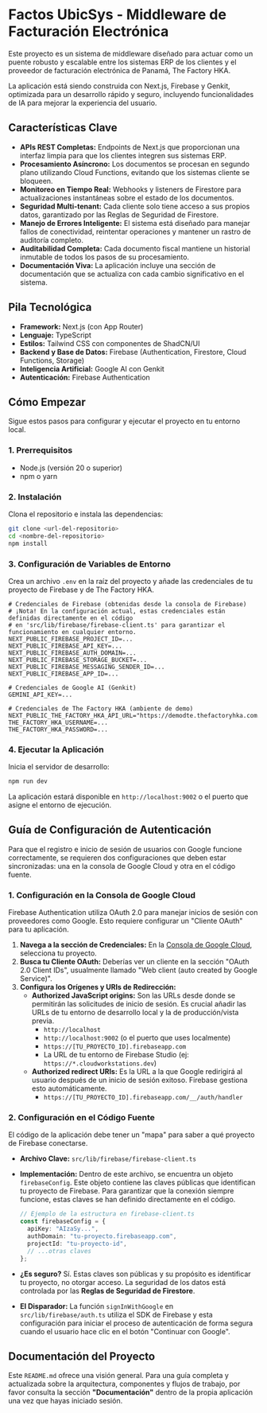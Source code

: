 # Factos UbicSys - Middleware de Facturación Electrónica

Este proyecto es un sistema de middleware diseñado para actuar como un puente robusto y escalable entre los sistemas ERP de los clientes y el proveedor de facturación electrónica de Panamá, The Factory HKA.

La aplicación está siendo construida con Next.js, Firebase y Genkit, optimizada para un desarrollo rápido y seguro, incluyendo funcionalidades de IA para mejorar la experiencia del usuario.

## Características Clave

- **APIs REST Completas:** Endpoints de Next.js que proporcionan una interfaz limpia para que los clientes integren sus sistemas ERP.
- **Procesamiento Asíncrono:** Los documentos se procesan en segundo plano utilizando Cloud Functions, evitando que los sistemas cliente se bloqueen.
- **Monitoreo en Tiempo Real:** Webhooks y listeners de Firestore para actualizaciones instantáneas sobre el estado de los documentos.
- **Seguridad Multi-tenant:** Cada cliente solo tiene acceso a sus propios datos, garantizado por las Reglas de Seguridad de Firestore.
- **Manejo de Errores Inteligente:** El sistema está diseñado para manejar fallos de conectividad, reintentar operaciones y mantener un rastro de auditoría completo.
- **Auditabilidad Completa:** Cada documento fiscal mantiene un historial inmutable de todos los pasos de su procesamiento.
- **Documentación Viva:** La aplicación incluye una sección de documentación que se actualiza con cada cambio significativo en el sistema.

## Pila Tecnológica

- **Framework:** Next.js (con App Router)
- **Lenguaje:** TypeScript
- **Estilos:** Tailwind CSS con componentes de ShadCN/UI
- **Backend y Base de Datos:** Firebase (Authentication, Firestore, Cloud Functions, Storage)
- **Inteligencia Artificial:** Google AI con Genkit
- **Autenticación:** Firebase Authentication

## Cómo Empezar

Sigue estos pasos para configurar y ejecutar el proyecto en tu entorno local.

### 1. Prerrequisitos

- Node.js (versión 20 o superior)
- npm o yarn

### 2. Instalación

Clona el repositorio e instala las dependencias:

```bash
git clone <url-del-repositorio>
cd <nombre-del-repositorio>
npm install
```

### 3. Configuración de Variables de Entorno

Crea un archivo `.env` en la raíz del proyecto y añade las credenciales de tu proyecto de Firebase y de The Factory HKA.

```env
# Credenciales de Firebase (obtenidas desde la consola de Firebase)
# ¡Nota! En la configuración actual, estas credenciales están definidas directamente en el código
# en 'src/lib/firebase/firebase-client.ts' para garantizar el funcionamiento en cualquier entorno.
NEXT_PUBLIC_FIREBASE_PROJECT_ID=...
NEXT_PUBLIC_FIREBASE_API_KEY=...
NEXT_PUBLIC_FIREBASE_AUTH_DOMAIN=...
NEXT_PUBLIC_FIREBASE_STORAGE_BUCKET=...
NEXT_PUBLIC_FIREBASE_MESSAGING_SENDER_ID=...
NEXT_PUBLIC_FIREBASE_APP_ID=...

# Credenciales de Google AI (Genkit)
GEMINI_API_KEY=...

# Credenciales de The Factory HKA (ambiente de demo)
NEXT_PUBLIC_THE_FACTORY_HKA_API_URL="https://demodte.thefactoryhka.com.pa/api/v2"
THE_FACTORY_HKA_USERNAME=...
THE_FACTORY_HKA_PASSWORD=...
```

### 4. Ejecutar la Aplicación

Inicia el servidor de desarrollo:

```bash
npm run dev
```

La aplicación estará disponible en `http://localhost:9002` o el puerto que asigne el entorno de ejecución.

## Guía de Configuración de Autenticación

Para que el registro e inicio de sesión de usuarios con Google funcione correctamente, se requieren dos configuraciones que deben estar sincronizadas: una en la consola de Google Cloud y otra en el código fuente.

### 1. Configuración en la Consola de Google Cloud

Firebase Authentication utiliza OAuth 2.0 para manejar inicios de sesión con proveedores como Google. Esto requiere configurar un "Cliente OAuth" para tu aplicación.

1.  **Navega a la sección de Credenciales:** En la [Consola de Google Cloud](https://console.cloud.google.com/apis/credentials), selecciona tu proyecto.
2.  **Busca tu Cliente OAuth:** Deberías ver un cliente en la sección "OAuth 2.0 Client IDs", usualmente llamado "Web client (auto created by Google Service)".
3.  **Configura los Orígenes y URIs de Redirección:**
    *   **Authorized JavaScript origins:** Son las URLs desde donde se permitirán las solicitudes de inicio de sesión. Es crucial añadir las URLs de tu entorno de desarrollo local y la de producción/vista previa.
        *   `http://localhost`
        *   `http://localhost:9002` (o el puerto que uses localmente)
        *   `https://[TU_PROYECTO_ID].firebaseapp.com`
        *   La URL de tu entorno de Firebase Studio (ej: `https://*.cloudworkstations.dev`)
    *   **Authorized redirect URIs:** Es la URL a la que Google redirigirá al usuario después de un inicio de sesión exitoso. Firebase gestiona esto automáticamente.
        *   `https://[TU_PROYECTO_ID].firebaseapp.com/__/auth/handler`

### 2. Configuración en el Código Fuente

El código de la aplicación debe tener un "mapa" para saber a qué proyecto de Firebase conectarse.

*   **Archivo Clave:** `src/lib/firebase/firebase-client.ts`
*   **Implementación:** Dentro de este archivo, se encuentra un objeto `firebaseConfig`. Este objeto contiene las claves públicas que identifican tu proyecto de Firebase. Para garantizar que la conexión siempre funcione, estas claves se han definido directamente en el código.

    ```typescript
    // Ejemplo de la estructura en firebase-client.ts
    const firebaseConfig = {
      apiKey: "AIzaSy...",
      authDomain: "tu-proyecto.firebaseapp.com",
      projectId: "tu-proyecto-id",
      // ...otras claves
    };
    ```

*   **¿Es seguro?** Sí. Estas claves son públicas y su propósito es identificar tu proyecto, no otorgar acceso. La seguridad de los datos está controlada por las **Reglas de Seguridad de Firestore**.

*   **El Disparador:** La función `signInWithGoogle` en `src/lib/firebase/auth.ts` utiliza el SDK de Firebase y esta configuración para iniciar el proceso de autenticación de forma segura cuando el usuario hace clic en el botón "Continuar con Google".

## Documentación del Proyecto

Este `README.md` ofrece una visión general. Para una guía completa y actualizada sobre la arquitectura, componentes y flujos de trabajo, por favor consulta la sección **"Documentación"** dentro de la propia aplicación una vez que hayas iniciado sesión.
